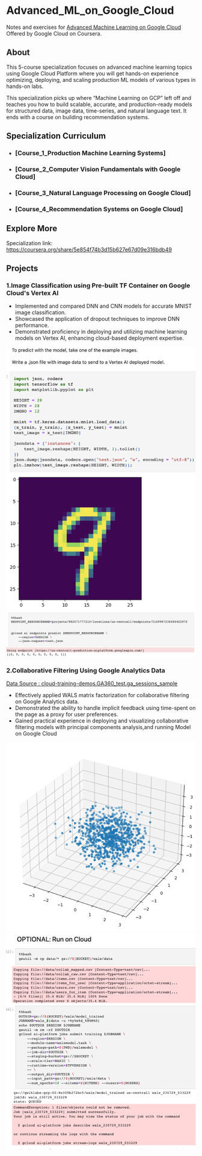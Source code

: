 # Advanced_ML_on_Google_Cloud
Notes and exercises for [Advanced Machine Learning on Google Cloud](https://www.coursera.org/specializations/advanced-machine-learning-tensorflow-gcp) Offered by Google Cloud  on Coursera.

## About
This 5-course specialization focuses on advanced machine learning topics using Google Cloud Platform where you will get hands-on experience optimizing, deploying, and scaling production ML models of various types in hands-on labs. 

This specialization picks up where “Machine Learning on GCP” left off and teaches you how to build scalable, accurate, and production-ready models for structured data, image data, time-series, and natural language text. It ends with a course on building recommendation systems.





## Specialization Curriculum
+ ### [Course_1_Production Machine Learning Systems]
+ ### [Course_2_Computer Vision Fundamentals with Google Cloud]
+ ### [Course_3_Natural Language Processing on Google Cloud]
+ ### [Course_4_Recommendation Systems on Google Cloud]


## Explore More
Specialization link: https://coursera.org/share/5e854f74b3d15b627e67d09e316bdb49


## Projects

### 1.Image Classification using Pre-built TF Container on Google Cloud's Vertex AI


+ Implemented and compared DNN and CNN models for accurate MNIST image classification.
+ Showcased the application of dropout techniques to improve DNN performance.
+ Demonstrated proficiency in deploying and utilizing machine learning models on Vertex AI, enhancing cloud-based deployment expertise.


![Inference](https://github.com/ktchan33GBC/Advanced_ML_on_Google_Cloud/blob/main/Asset/pred_classifying%20Images_on_google_cloud.png)
![Result](https://github.com/ktchan33GBC/Advanced_ML_on_Google_Cloud/blob/main/Asset/pred_classifying%20Images_on_google_cloud2.png)








### 2.Collaborative Filtering Using Google Analytics Data

[Data Source : cloud-training-demos.GA360_test.ga_sessions_sample](https://console.cloud.google.com/bigquery?p=cloud-training-demos&d=GA360_test&t=ga_sessions_sample&page=table&_ga=2.226310938.1230602964.1691461399-1716876585.1690406598&_gac=1.222497257.1690724799.CjwKCAjwlJimBhAsEiwA1hrp5rVjzItB14kppB0EPevjwaM49eN__Qp-0PAaSTtUyNDNynse9ACipBoCgL0QAvD_BwE)

+ Effectively applied WALS matrix factorization for collaborative filtering on Google Analytics data.
+ Demonstrated the ability to handle implicit feedback using time-spent on the page as a proxy for user preferences.
+ Gained practical experience in deploying and visualizing collaborative filtering models with principal components analysis,and running Model on Google Cloud


![PCA Visualization](https://github.com/ktchan33GBC/Advanced_ML_on_Google_Cloud/blob/main/Asset/collaborative%20filtering_google_Analytics_visual_pca.png)
![Run On Cloud](https://github.com/ktchan33GBC/Advanced_ML_on_Google_Cloud/blob/main/Asset/collaborative%20filtering_google_analytics_run_on_cloud.png)